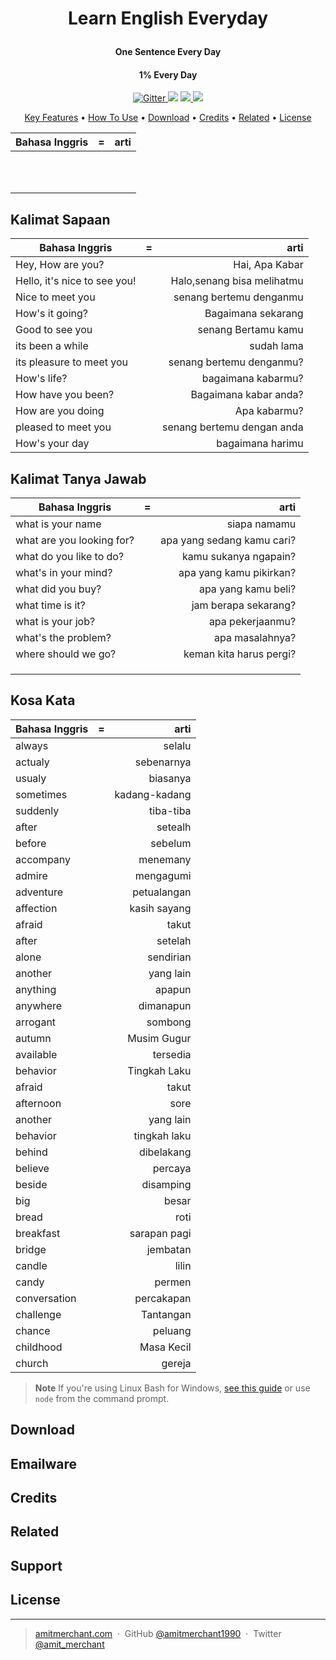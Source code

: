 
<h1 align="center">
  <br>

[//]: # (  <a href=""><img src="" alt="Markdownify" width="200"></a>)
  <br>
  Learn English Everyday
  <br>
</h1>

<h4 align="center">One Sentence Every Day</h4>
<h4 align="center">1% Every Day</h4>


<p align="center">
  <a href="https://badge.fury.io/js/electron-markdownify">
    <img src="https://badge.fury.io/js/electron-markdownify.svg"
         alt="Gitter">
  </a>
  <a href="https://gitter.im/amitmerchant1990/electron-markdownify"><img src="https://badges.gitter.im/amitmerchant1990/electron-markdownify.svg"></a>
  <a href="https://saythanks.io/to/bullredeyes@gmail.com">
      <img src="https://img.shields.io/badge/SayThanks.io-%E2%98%BC-1EAEDB.svg">
  </a>
  <a href="https://www.paypal.me/AmitMerchant">
    <img src="https://img.shields.io/badge/$-donate-ff69b4.svg?maxAge=2592000&amp;style=flat">
  </a>
</p>

<p align="center">
  <a href="#key-features">Key Features</a> •
  <a href="#how-to-use">How To Use</a> •
  <a href="#download">Download</a> •
  <a href="#credits">Credits</a> •
  <a href="#related">Related</a> •
  <a href="#license">License</a>
</p>

| Bahasa Inggris              | = |                       arti |
|-----------------------------|:-:|---------------------------:|
|            |   |              |
|  |   |  |
|            |   |    |
|              |   |          |
|             |   |        |
|            |   |                  |
|   |   |    |
|                  |   |          |
|          |   |       |
|            |   |               |
|         |   |  |
## Kalimat Sapaan

| Bahasa Inggris               | = |                       arti |
|------------------------------|:-:|---------------------------:|
| Hey, How are you?            |   |             Hai, Apa Kabar |
| Hello, it's nice to see you! |   | Halo,senang bisa melihatmu |
| Nice to meet you             |   |    senang bertemu denganmu |
| How's it going?              |   |         Bagaimana sekarang |
| Good to see you              |   |        senang Bertamu kamu |
| its been a while             |   |                 sudah lama |
| its pleasure to meet you     |   |   senang bertemu denganmu? |
| How's life?                  |   |         bagaimana kabarmu? |
| How have you been?           |   |      Bagaimana kabar anda? |
| How are you doing            |   |               Apa kabarmu? |
| pleased to meet you          |   | senang bertemu dengan anda |
| How's your day               |   |           bagaimana harimu |

## Kalimat Tanya Jawab

| Bahasa Inggris            | = |                       arti |
|---------------------------|:-:|---------------------------:|
| what is your name         |   |               siapa namamu |
| what are you looking for? |   | apa yang sedang kamu cari? |
| what do you like to do?   |   |      kamu sukanya ngapain? |
| what's in your mind?      |   |    apa yang kamu pikirkan? |
| what did you buy?         |   |        apa yang kamu beli? |
| what time is it?          |   |       jam berapa sekarang? |
| what is your job?         |   |           apa pekerjaanmu? |
| what's the problem?       |   |            apa masalahnya? |
| where should we go?       |   |    keman kita harus pergi? |
|                           |   |                            |
|                           |   |                            |
|                           |   |                            |

## Kosa Kata
| Bahasa Inggris | = |          arti |
|----------------|:-:|--------------:|
| always         |   |        selalu |
| actualy        |   |    sebenarnya |
| usualy         |   |      biasanya |
| sometimes      |   | kadang-kadang |
| suddenly       |   |     tiba-tiba |
| after          |   |       setealh |
| before         |   |       sebelum |
| accompany      |   |      menemany |
| admire         |   |     mengagumi |
| adventure      |   |   petualangan |
| affection      |   |  kasih sayang |
| afraid         |   |         takut |
| after          |   |       setelah |
| alone          |   |     sendirian |
| another        |   |     yang lain |
| anything       |   |        apapun |
| anywhere       |   |     dimanapun |
| arrogant       |   |       sombong |
| autumn         |   |   Musim Gugur |
| available      |   |      tersedia |
| behavior       |   |  Tingkah Laku |
| afraid         |   |         takut |
| afternoon      |   |          sore |
| another        |   |     yang lain |
| behavior       |   |  tingkah laku |
| behind         |   |    dibelakang |
| believe        |   |       percaya |
| beside         |   |     disamping |
| big            |   |         besar |
| bread          |   |          roti |
| breakfast      |   |  sarapan pagi |
| bridge         |   |      jembatan |
| candle         |   |         lilin |
| candy          |   |        permen |
| conversation   |   |    percakapan |
| challenge      |   |     Tantangan |
| chance         |   |       peluang |
| childhood      |   |    Masa Kecil |
| church         |   |        gereja |

> **Note**
> If you're using Linux Bash for Windows, [see this guide](https://www.howtogeek.com/261575/how-to-run-graphical-linux-desktop-applications-from-windows-10s-bash-shell/) or use `node` from the command prompt.


## Download


## Emailware

## Credits


## Related


## Support

## License

---

> [amitmerchant.com](https://www.amitmerchant.com) &nbsp;&middot;&nbsp;
> GitHub [@amitmerchant1990](https://github.com/amitmerchant1990) &nbsp;&middot;&nbsp;
> Twitter [@amit_merchant](https://twitter.com/amit_merchant)

